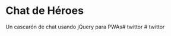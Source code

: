 # Chat de Héroes

Un cascarón de chat usando jQuery para PWAs#   t w i t t o r  
 #   t w i t t o r  
 